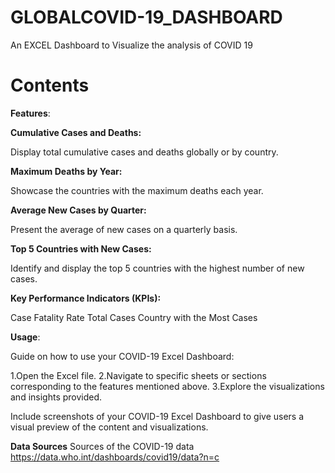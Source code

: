 # GLOBALCOVID-19_DASHBOARD
An EXCEL Dashboard to Visualize the analysis of COVID 19

# Contents

**Features**:

**Cumulative Cases and Deaths:**

Display total cumulative cases and deaths globally or by country.

**Maximum Deaths by Year:**

Showcase the countries with the maximum deaths each year.

**Average New Cases by Quarter:**

Present the average of new cases on a quarterly basis.

**Top 5 Countries with New Cases:**

Identify and display the top 5 countries with the highest number of new cases.

**Key Performance Indicators (KPIs):**

Case Fatality Rate
Total Cases
Country with the Most Cases

**Usage**:

Guide on how to use your COVID-19 Excel Dashboard:

1.Open the Excel file.
2.Navigate to specific sheets or sections corresponding to the features mentioned above.
3.Explore the visualizations and insights provided.



Include screenshots of your COVID-19 Excel Dashboard to give users a visual preview of the content and visualizations.


**Data Sources**
Sources of the COVID-19 data
https://data.who.int/dashboards/covid19/data?n=c
